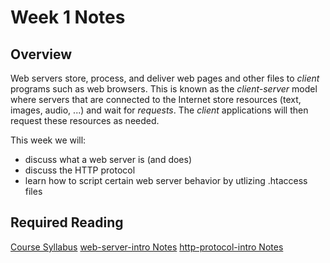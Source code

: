 # Week 1 Notes
## Overview
Web servers store, process, and deliver web pages and other files to *client* programs such as web browsers. This is known as the *client-server* model where servers that are connected to the Internet store resources (text, images, audio, ...) and wait for *requests*. The *client* applications will then request these resources as needed.

This week we will:
* discuss what a web server is (and does)
* discuss the HTTP protocol
* learn how to script certain web server behavior by utlizing .htaccess files

## Required Reading
[Course Syllabus](../syllabus.md)
[web-server-intro Notes](../notes/web-server-intro.md)
[http-protocol-intro Notes](../notes/http-protocol-intro.md)
